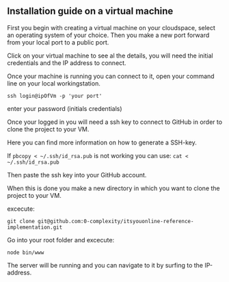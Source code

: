## Installation guide on a virtual machine

First you begin with creating a virtual machine on your cloudspace, select an operating system of your choice. Then you make a new port forward from your local port to a public port.

Click on your virtual machine to see al the details, you will need the initial credentials and the IP address to connect.

Once your machine is running you can connect to it, open your command line on your local workingstation.

```ssh login@ipOfVm -p 'your port'```

enter your password (initials credentials)

Once your logged in you will need a ssh key to connect to GitHub in order to clone the project to your VM.

Here you can find more information on how to generate a SSH-key.
[](https://help.github.com/articles/generating-an-ssh-key/)

If ```pbcopy < ~/.ssh/id_rsa.pub``` is not working you can use:
```cat < ~/.ssh/id_rsa.pub```

Then paste the ssh key into your GitHub account.

When this is done you make a new directory in which you want to clone the project to your VM.

excecute:

```git clone git@github.com:0-complexity/itsyouonline-reference-implementation.git```

Go into your root folder and excecute:

```node bin/www```

The server will be running and you can navigate to it by surfing to the IP-address.

